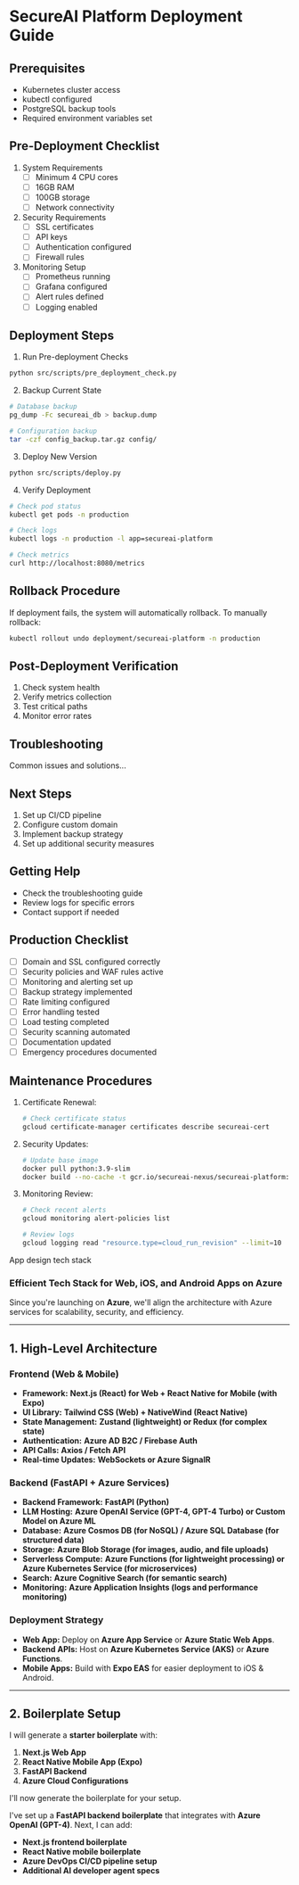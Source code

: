 # SecureAI Platform Deployment Guide

## Prerequisites
- Kubernetes cluster access
- kubectl configured
- PostgreSQL backup tools
- Required environment variables set

## Pre-Deployment Checklist
1. System Requirements
   - [ ] Minimum 4 CPU cores
   - [ ] 16GB RAM
   - [ ] 100GB storage
   - [ ] Network connectivity

2. Security Requirements
   - [ ] SSL certificates
   - [ ] API keys
   - [ ] Authentication configured
   - [ ] Firewall rules

3. Monitoring Setup
   - [ ] Prometheus running
   - [ ] Grafana configured
   - [ ] Alert rules defined
   - [ ] Logging enabled

## Deployment Steps

1. Run Pre-deployment Checks
```bash
python src/scripts/pre_deployment_check.py
```

2. Backup Current State
```bash
# Database backup
pg_dump -Fc secureai_db > backup.dump

# Configuration backup
tar -czf config_backup.tar.gz config/
```

3. Deploy New Version
```bash
python src/scripts/deploy.py
```

4. Verify Deployment
```bash
# Check pod status
kubectl get pods -n production

# Check logs
kubectl logs -n production -l app=secureai-platform

# Check metrics
curl http://localhost:8080/metrics
```

## Rollback Procedure
If deployment fails, the system will automatically rollback. To manually rollback:

```bash
kubectl rollout undo deployment/secureai-platform -n production
```

## Post-Deployment Verification
1. Check system health
2. Verify metrics collection
3. Test critical paths
4. Monitor error rates

## Troubleshooting
Common issues and solutions...

## Next Steps
1. Set up CI/CD pipeline
2. Configure custom domain
3. Implement backup strategy
4. Set up additional security measures

## Getting Help
- Check the troubleshooting guide
- Review logs for specific errors
- Contact support if needed

## Production Checklist
- [ ] Domain and SSL configured correctly
- [ ] Security policies and WAF rules active
- [ ] Monitoring and alerting set up
- [ ] Backup strategy implemented
- [ ] Rate limiting configured
- [ ] Error handling tested
- [ ] Load testing completed
- [ ] Security scanning automated
- [ ] Documentation updated
- [ ] Emergency procedures documented

## Maintenance Procedures
1. Certificate Renewal:
   ```bash
   # Check certificate status
   gcloud certificate-manager certificates describe secureai-cert
   ```

2. Security Updates:
   ```bash
   # Update base image
   docker pull python:3.9-slim
   docker build --no-cache -t gcr.io/secureai-nexus/secureai-platform:latest .
   ```

3. Monitoring Review:
   ```bash
   # Check recent alerts
   gcloud monitoring alert-policies list

   # Review logs
   gcloud logging read "resource.type=cloud_run_revision" --limit=10
   ```

App design tech stack

### **Efficient Tech Stack for Web, iOS, and Android Apps on Azure**

Since you're launching on **Azure**, we'll align the architecture with Azure services for scalability, security, and efficiency.

---

## **1\. High-Level Architecture**

### **Frontend (Web & Mobile)**

* **Framework:** **Next.js (React) for Web \+ React Native for Mobile (with Expo)**
* **UI Library:** **Tailwind CSS (Web) \+ NativeWind (React Native)**
* **State Management:** **Zustand (lightweight) or Redux (for complex state)**
* **Authentication:** **Azure AD B2C / Firebase Auth**
* **API Calls:** **Axios / Fetch API**
* **Real-time Updates:** **WebSockets or Azure SignalR**

### **Backend (FastAPI \+ Azure Services)**

* **Backend Framework:** **FastAPI (Python)**
* **LLM Hosting:** **Azure OpenAI Service (GPT-4, GPT-4 Turbo) or Custom Model on Azure ML**
* **Database:** **Azure Cosmos DB (for NoSQL) / Azure SQL Database (for structured data)**
* **Storage:** **Azure Blob Storage (for images, audio, and file uploads)**
* **Serverless Compute:** **Azure Functions (for lightweight processing) or Azure Kubernetes Service (for microservices)**
* **Search:** **Azure Cognitive Search (for semantic search)**
* **Monitoring:** **Azure Application Insights (logs and performance monitoring)**

### **Deployment Strategy**

* **Web App:** Deploy on **Azure App Service** or **Azure Static Web Apps**.
* **Backend APIs:** Host on **Azure Kubernetes Service (AKS)** or **Azure Functions**.
* **Mobile Apps:** Build with **Expo EAS** for easier deployment to iOS & Android.

---

## **2\. Boilerplate Setup**

I will generate a **starter boilerplate** with:

1. **Next.js Web App**
2. **React Native Mobile App (Expo)**
3. **FastAPI Backend**
4. **Azure Cloud Configurations**

I'll now generate the boilerplate for your setup.

I've set up a **FastAPI backend boilerplate** that integrates with **Azure OpenAI (GPT-4)**. Next, I can add:

* **Next.js frontend boilerplate**
* **React Native mobile boilerplate**
* **Azure DevOps CI/CD pipeline setup**
* **Additional AI developer agent specs**
